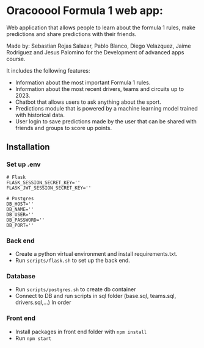 
# Oracooool Formula 1 web app:

Web application that allows people to learn about the formula 1 rules, make predictions and share predictions with their friends.  


Made by: Sebastian Rojas Salazar, Pablo Blanco, Diego Velazquez, Jaime Rodriguez and Jesus Palomino for the Development of advanced apps course.

It includes the following features:  

- Information about the most important Formula 1 rules.
- Information about the most recent drivers, teams and circuits up to 2023.
- Chatbot that allows users to ask anything about the sport.
- Predictions module that is powered by a machine learning model trained with historical data.
- User login to save predictions made by the user that can be shared with friends and groups to score up points. 

## Installation

### Set up .env

```plaintext
# Flask
FLASK_SESSION_SECRET_KEY=''
FLASK_JWT_SESSION_SECRET_KEY=''

# Postgres  
DB_HOST=''
DB_NAME=''
DB_USER=''
DB_PASSWORD=''
DB_PORT=''
```
### Back end
- Create a python virtual environment and install requirements.txt.
- Run `scripts/flask.sh` to set up the back end.
### Database
- Run `scripts/postgres.sh` to create db container
- Connect to DB and run scripts in sql folder (base.sql, teams.sql, drivers.sql,...) In order

### Front end  
- Install packages in front end folder with `npm install`
- Run `npm start`
